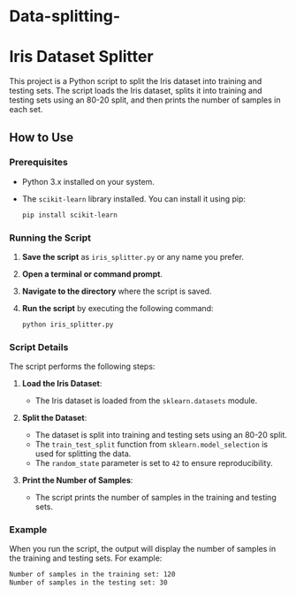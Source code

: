# Data-splitting-
# Iris Dataset Splitter

This project is a Python script to split the Iris dataset into training and testing sets. The script loads the Iris dataset, splits it into training and testing sets using an 80-20 split, and then prints the number of samples in each set.

## How to Use

### Prerequisites

- Python 3.x installed on your system.
- The `scikit-learn` library installed. You can install it using pip:

    ```bash
    pip install scikit-learn
    ```

### Running the Script

1. **Save the script** as `iris_splitter.py` or any name you prefer.
2. **Open a terminal or command prompt**.
3. **Navigate to the directory** where the script is saved.
4. **Run the script** by executing the following command:

    ```bash
    python iris_splitter.py
    ```

### Script Details

The script performs the following steps:

1. **Load the Iris Dataset**:
   - The Iris dataset is loaded from the `sklearn.datasets` module.

2. **Split the Dataset**:
   - The dataset is split into training and testing sets using an 80-20 split.
   - The `train_test_split` function from `sklearn.model_selection` is used for splitting the data.
   - The `random_state` parameter is set to `42` to ensure reproducibility.

3. **Print the Number of Samples**:
   - The script prints the number of samples in the training and testing sets.

### Example

When you run the script, the output will display the number of samples in the training and testing sets. For example:

```bash
Number of samples in the training set: 120
Number of samples in the testing set: 30
